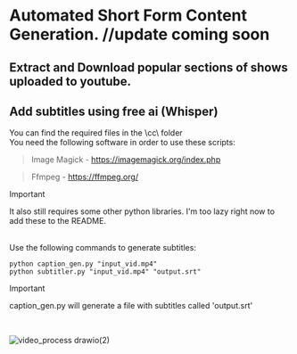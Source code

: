 # Automated Short Form Content Generation. //update coming soon 

## Extract and Download popular sections of shows uploaded to youtube.

## Add subtitles using free ai (Whisper)
You can find the required files in the \cc\ folder  
You need the following software in order to use these scripts:  

> Image Magick - https://imagemagick.org/index.php

> Ffmpeg - https://ffmpeg.org/
  
> [!IMPORTANT]
> It also still requires some other python libraries. I'm too lazy right now to add these to the README.


<br>
Use the following commands to generate subtitles:

`python caption_gen.py "input_vid.mp4"`  
`python subtitler.py "input_vid.mp4" "output.srt"`

> [!IMPORTANT]
> caption_gen.py will generate a file with subtitles called 'output.srt'
<br>






![video_process drawio(2)](https://github.com/user-attachments/assets/45269832-5e05-4bce-9ace-534935db241c)

